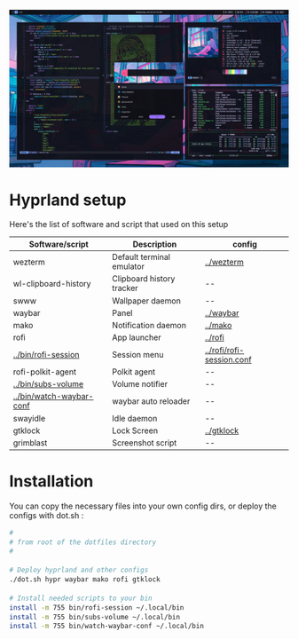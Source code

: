 ![hyprland preview](../.github/assets/hyprland.webp)

# Hyprland setup

Here's the list of software and script that used on this setup

| Software/script                                      | Description               | config                                                 |
| ---------------------------------------------------- | ------------------------- | ------------------------------------------------------ |
| wezterm                                              | Default terminal emulator | [../wezterm](../wezterm)                               |
| wl-clipboard-history                                 | Clipboard history tracker | --                                                     |
| swww                                                 | Wallpaper daemon          | --                                                     |
| waybar                                               | Panel                     | [../waybar](../waybar)                                 |
| mako                                                 | Notification daemon       | [../mako](../mako)                                     |
| rofi                                                 | App launcher              | [../rofi](../rofi)                                     |
| [../bin/rofi-session](../bin/rofi-session)           | Session menu              | [../rofi/rofi-session.conf](../rofi/rofi-session.conf) |
| rofi-polkit-agent                                    | Polkit agent              | --                                                     |
| [../bin/subs-volume](../bin/subs-volume)             | Volume notifier           | --                                                     |
| [../bin/watch-waybar-conf](../bin/watch-waybar-conf) | waybar auto reloader      | --                                                     |
| swayidle                                             | Idle daemon               | --                                                     |
| gtklock                                              | Lock Screen               | [../gtklock](../gtklock)                               |
| grimblast                                            | Screenshot script         | --                                                     |

# Installation

You can copy the necessary files into your own config dirs, or deploy the configs with dot.sh :

```bash
#
# from root of the dotfiles directory
#

# Deploy hyprland and other configs
./dot.sh hypr waybar mako rofi gtklock

# Install needed scripts to your bin
install -m 755 bin/rofi-session ~/.local/bin
install -m 755 bin/subs-volume ~/.local/bin
install -m 755 bin/watch-waybar-conf ~/.local/bin
```
